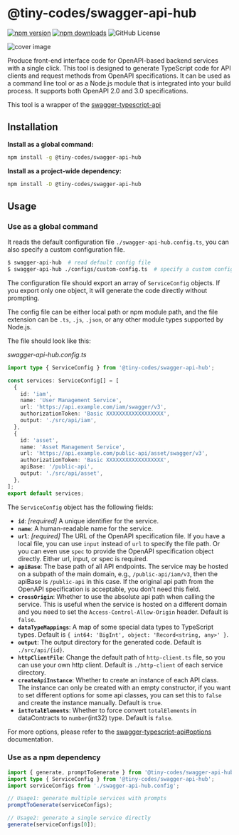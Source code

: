 # @tiny-codes/swagger-api-hub

[![npm version](https://img.shields.io/npm/v/@tiny-codes/swagger-api-hub.svg)](https://www.npmjs.com/package/@tiny-codes/swagger-api-hub)
[![npm downloads](https://img.shields.io/npm/dm/%40tiny-codes%2Fswagger-api-hub.svg)](https://www.npmjs.com/package/@tiny-codes/swagger-api-hub)
![GitHub License](https://img.shields.io/github/license/shijistar/swagger-api-hub?label=License&color=%23F68F1E)

![cover image](cover.webp)

Produce front-end interface code for OpenAPI-based backend services with a single click. This tool is designed to generate TypeScript code for API clients and request methods from OpenAPI specifications. It can be used as a command line tool or as a Node.js module that is integrated into your build process. It supports both OpenAPI 2.0 and 3.0 specifications.

This tool is a wrapper of the [swagger-typescript-api](https://github.com/acacode/swagger-typescript-api)

## Installation

**Install as a global command:**

```bash
npm install -g @tiny-codes/swagger-api-hub
```

**Install as a project-wide dependency:**

```bash
npm install -D @tiny-codes/swagger-api-hub
```

## Usage

### Use as a global command

It reads the default configuration file `./swagger-api-hub.config.ts`, you can also specify a custom configuration file.

```bash
$ swagger-api-hub  # read default config file
$ swagger-api-hub ./configs/custom-config.ts  # specify a custom config file
```

The configuration file should export an array of `ServiceConfig` objects. If you export only one object, it will generate the code directly without prompting.

The config file can be either local path or npm module path, and the file extension can be `.ts`, `.js`, `.json`, or any other module types supported by Node.js.

The file should look like this:

_swagger-api-hub.config.ts_

```typescript
import type { ServiceConfig } from '@tiny-codes/swagger-api-hub';

const services: ServiceConfig[] = [
  {
    id: 'iam',
    name: 'User Management Service',
    url: 'https://api.example.com/iam/swagger/v3',
    authorizationToken: 'Basic XXXXXXXXXXXXXXXXXX',
    output: './src/api/iam',
  },
  {
    id: 'asset',
    name: 'Asset Management Service',
    url: 'https://api.example.com/public-api/asset/swagger/v3',
    authorizationToken: 'Basic XXXXXXXXXXXXXXXXXX',
    apiBase: '/public-api',
    output: './src/api/asset',
  },
];
export default services;
```

The `ServiceConfig` object has the following fields:

- **`id`**: _[required]_ A unique identifier for the service.
- **`name`**: A human-readable name for the service.
- **`url`**: _[required]_ The URL of the OpenAPI specification file. If you have a local file, you can use `input` instead of `url` to specify the file path. Or you can even use `spec` to provide the OpenAPI specification object directly. Either url, input, or spec is required.
- **`apiBase`**: The base path of all API endpoints. The service may be hosted on a subpath of the main domain, e.g., `/public-api/iam/v3`, then the apiBase is `/public-api` in this case. If the original api path from the OpenAPI specification is acceptable, you don't need this field.
- **`crossOrigin`**: Whether to use the absolute api path when calling the service. This is useful when the service is hosted on a different domain and you need to set the `Access-Control-Allow-Origin` header. Default is `false`.
- **`dataTypeMappings`**: A map of some special data types to TypeScript types. Default is `{ int64: 'BigInt', object: 'Record<string, any>' }`.
- **`output`**: The output directory for the generated code. Default is `./src/api/{id}`.
- **`httpClientFile`**: Change the default path of `http-client.ts` file, so you can use your own http client. Default is `./http-client` of each service directory.
- **`createApiInstance`**: Whether to create an instance of each API class. The instance can only be created with an empty constructor, if you want to set different options for some api classes, you can set this to `false` and create the instance manually. Default is `true`.
- **`intTotalElements`**: Whether to force convert `totalElements` in dataContracts to `number`(int32) type. Default is `false`.

For more options, please refer to the [swagger-typescript-api#options](https://github.com/acacode/swagger-typescript-api?tab=readme-ov-file#-options) documentation.

### Use as a npm dependency

```typescript
import { generate, promptToGenerate } from '@tiny-codes/swagger-api-hub';
import type { ServiceConfig } from '@tiny-codes/swagger-api-hub';
import serviceConfigs from './swagger-api-hub.config';

// Usage1: generate multiple services with prompts
promptToGenerate(serviceConfigs);

// Usage2: generate a single service directly
generate(serviceConfigs[0]);
```
